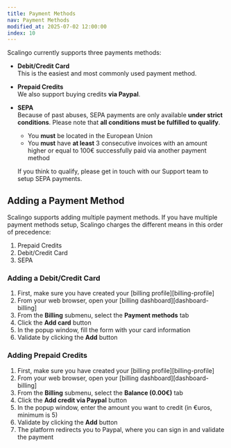 ```yaml
---
title: Payment Methods
nav: Payment Methods
modified_at: 2025-07-02 12:00:00
index: 10
---
```



Scalingo currently supports three payments methods:

- **Debit/Credit Card**\
  This is the easiest and most commonly used payment method.

- **Prepaid Credits**\
  We also support buying credits **via Paypal**.

- **SEPA**\
  Because of past abuses, SEPA payments are only available **under strict
  conditions**. Please note that **all conditions must be fulfilled to
  qualify**.

  - You **must** be located in the European Union
  - You **must** have **at least** 3 consecutive invoices with an amount higher
    or equal to 100€ successfully paid via another payment method

  If you think to qualify, please get in touch with our Support team to setup
  SEPA payments.


## Adding a Payment Method

Scalingo supports adding multiple payment methods. If you have multiple payment
methods setup, Scalingo charges the different means in this order of
precedence:

1. Prepaid Credits
2. Debit/Credit Card
3. SEPA

### Adding a Debit/Credit Card

1. First, make sure you have created your [billing profile][billing-profile]
2. From your web browser, open your [billing dashboard][dashboard-billing]
3. From the **Billing** submenu, select the **Payment methods** tab
4. Click the **Add card** button
5. In the popup window, fill the form with your card information
6. Validate by clicking the **Add** button

### Adding Prepaid Credits

1. First, make sure you have created your [billing profile][billing-profile]
2. From your web browser, open your [billing dashboard][dashboard-billing]
3. From the **Billing** submenu, select the **Balance (0.00€)** tab
4. Click the **Add credit via Paypal** button
5. In the popup window, enter the amount you want to credit (in €uros, minimum
   is 5)
6. Validate by clicking the **Add** button
7. The platform redirects you to Paypal, where you can sign in and validate the
   payment
